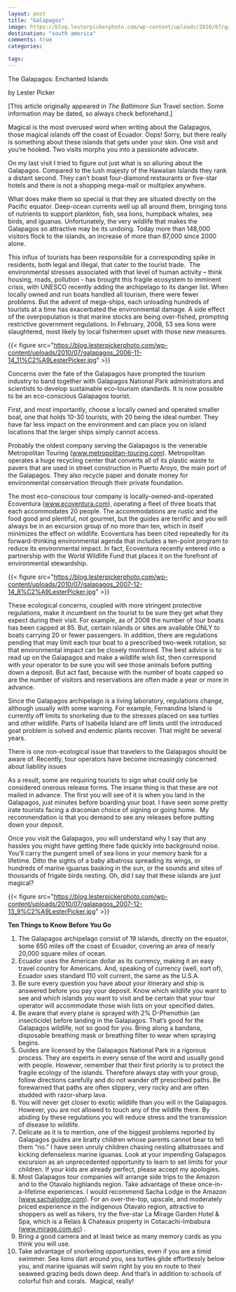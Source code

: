 ```yaml
---
layout: post
title: "Galapagos"
image: https://blog.lesterpickerphoto.com/wp-content/uploads/2010/07/galapagos_2007-12-12_10%C2%A9LesterPicker.jpg
destination: "south america"
comments: true
categories:

tags:
---
```

The Galapagos: Enchanted Islands

by Lester Picker

[This article originally appeared in <em>The Baltimore Sun </em>Travel section. Some information may be dated, so always check beforehand.]

Magical is the most overused word when writing about the Galapagos, those magical islands off the coast of Ecuador. Oops! Sorry, but there really is something about these islands that gets under your skin. One visit and you’re hooked. Two visits morphs you into a passionate advocate.

On my last visit I tried to figure out just what is so alluring about the Galapagos. Compared to the lush majesty of the Hawaiian Islands they rank a distant second. They can’t boast four-diamond restaurants or five-star hotels and there is not a shopping mega-mall or multiplex anywhere.

What does make them so special is that they are situated directly on the Pacific equator. Deep-ocean currents well up all around them, bringing tons of nutrients to support plankton, fish, sea lions, humpback whales, sea birds, and iguanas. Unfortunately, the very wildlife that makes the Galapagos so attractive may be its undoing. Today more than 148,000 visitors flock to the islands, an increase of more than 87,000 since 2000 alone.

This influx of tourists has been responsible for a corresponding spike in residents, both legal and illegal, that cater to the tourist trade.  The environmental stresses associated with that level of human activity – think housing, roads, pollution - has brought this fragile ecosystem to imminent crisis, with UNESCO recently adding the archipelago to its danger list. When locally owned and run boats handled all tourism, there were fewer problems. But the advent of mega-ships, each unloading hundreds of tourists at a time has exacerbated the environmental damage. A side effect of the overpopulation is that marine stocks are being over-fished, prompting restrictive government regulations. In February, 2008, 53 sea lions were slaughtered, most likely by local fishermen upset with those new measures.

{{< figure src="https://blog.lesterpickerphoto.com/wp-content/uploads/2010/07/galapagos_2006-11-14_11%C2%A9LesterPicker.jpg" >}}

Concerns over the fate of the Galapagos have prompted the tourism industry to band together with Galapagos National Park administrators and scientists to develop sustainable eco-tourism standards. It is now possible to be an eco-conscious Galapagos tourist.

First, and most importantly, choose a locally owned and operated smaller boat, one that holds 10-30 tourists, with 20 being the ideal number. They have far less impact on the environment and can place you on island locations that the larger ships simply cannot access.

Probably the oldest company serving the Galapagos is the venerable Metropolitan Touring (www.metropolitan-touring.com). Metropolitan operates a huge recycling center that converts all of its plastic waste to pavers that are used in street construction in Puerto Aroyo, the main port of the Galapagos. They also recycle paper and donate money for environmental conservation through their private foundation.

The most eco-conscious tour company is locally-owned-and-operated Ecoventura (www.ecoventura.com), operating a fleet of three boats that each accommodates 20 people. The accommodations are rustic and the food good and plentiful, not gourmet, but the guides are terrific and you will always be in an excursion group of no more than ten, which in itself minimizes the effect on wildlife. Ecoventura has been cited repeatedly for its forward-thinking environmental agenda that includes a ten-point program to reduce its environmental impact. In fact, Ecoventura recently entered into a partnership with the World Wildlife Fund that places it on the forefront of environmental stewardship.

{{< figure src="https://blog.lesterpickerphoto.com/wp-content/uploads/2010/07/galapagos_2007-12-14_8%C2%A9LesterPicker.jpg" >}}

These ecological concerns, coupled with more stringent protective regulations, make it incumbent on the tourist to be sure they get what they expect during their visit. For example, as of 2008 the number of tour boats has been capped at 85. But, certain islands or sites are available ONLY to boats carrying 20 or fewer passengers. In addition, there are regulations pending that may limit each tour boat to a prescribed two-week rotation, so that environmental impact can be closely monitored. The best advice is to read up on the Galapagos and make a wildlife wish list, then correspond with your operator to be sure you will see those animals before putting down a deposit. But act fast, because with the number of boats capped so are the number of visitors and reservations are often made a year or more in advance.

Since the Galapagos archipelago is a living laboratory, regulations change, although usually with some warning. For example, Fernandina Island is currently off limits to snorkeling due to the stresses placed on sea turtles and other wildlife. Parts of Isabella Island are off limits until the introduced goat problem is solved and endemic plants recover. That might be several years.

There is one non-ecological issue that travelers to the Galapagos should be aware of. Recently, tour operators have become increasingly concerned about liability issues

As a result, some are requiring tourists to sign what could only be considered onerous release forms. The insane thing is that these are not mailed in advance. The first you will see of it is when you land in the Galapagos, just minutes before boarding your boat. I have seen some pretty irate tourists facing a draconian choice of signing or going home.  My recommendation is that you demand to see any releases before putting down your deposit.

Once you visit the Galapagos, you will understand why I say that any hassles you might have getting there fade quickly into background noise. You’ll carry the pungent smell of sea lions in your memory bank for a lifetime. Ditto the sights of a baby albatross spreading its wings, or hundreds of marine iguanas basking in the sun, or the sounds and sites of thousands of frigate birds nesting. Oh, did I say that these islands are just magical?

{{< figure src="https://blog.lesterpickerphoto.com/wp-content/uploads/2010/07/galapagos_2007-12-13_9%C2%A9LesterPicker.jpg" >}}

<strong>Ten Things to Know Before You Go</strong>
<ol>
<li>The      Galapagos archipelago consist of 19 islands, directly on the equator, some      650 miles off the coast of Ecuador, covering an area of nearly 20,000      square miles of ocean.</li>
	<li>Ecuador      uses the American dollar as its currency, making it an easy travel country      for Americans. And, speaking of currency (well, sort of), Ecuador uses      standard 110 volt current, the same as the U.S.A.</li>
	<li>Be      sure every question you have about your itinerary and ship is answered      before you pay your deposit. Know which wildlife you want to see and which      islands you want to visit and be certain that your tour operator will      accommodate those wish lists on your specified dates.</li>
	<li>Be      aware that every plane is sprayed with 2% D-Phenothin (an insecticide)      before landing in the Galapagos. That’s good for the Galapagos wildlife,      not so good for you. Bring along a bandana, disposable breathing mask or      breathing filter to wear when spraying begins.</li>
	<li>Guides      are licensed by the Galapagos National Park in a rigorous process. They      are experts in every sense of the word and usually good with people.      However, remember that their first priority is to protect the fragile      ecology of the islands. Therefore always stay with your group, follow      directions carefully and do not wander off prescribed paths. Be forewarned      that paths are often slippery, very rocky and are often studded with      razor-sharp lava.</li>
	<li>You      will never get closer to exotic wildlife than you will in the Galapagos.      However, you are not allowed to touch any of the wildlife there. By      abiding by these regulations you will reduce stress and the transmission      of disease to wildlife.</li>
	<li>Delicate      as it is to mention, one of the biggest problems reported by Galapagos      guides are bratty children whose parents cannot bear to tell them “no.” I      have seen unruly children chasing nesting albatrosses and kicking      defenseless marine iguanas. Look at your impending Galapagos excursion as      an unprecedented opportunity to learn to set limits for your children. If      your kids are already perfect, please accept my apologies.</li>
	<li>Most      Galapagos tour companies will arrange side trips to the Amazon and to the      Otavalo highlands region. Take advantage of these once-in-a-lifetime      experiences. I would recommend Sacha Lodge in the Amazon (<a href="http://www.sachalodge.com">www.sachalodge.com</a>). For an      over-the-top, upscale, and moderately priced experience in the indigenous      Otavalo region, attractive to shoppers as well as hikers, try the      five-star La Mirage Garden Hotel &amp; Spa, which is a Relais &amp;      Chateaux property in Cotacachi-Imbabura (<a href="http://www.mirage.com.ec">www.mirage.com.ec</a>)      .</li>
	<li>Bring      a good camera and at least twice as many memory cards as you think you      will use.</li>
	<li>Take      advantage of snorkeling opportunities, even if you are a timid swimmer.      Sea lions dart around you, sea turtles glide effortlessly below you, and      marine iguanas will swim right by you en route to their seaweed grazing      beds down deep. And that’s in addition to schools of colorful fish and      corals.  Magical, really!</li>
</ol>